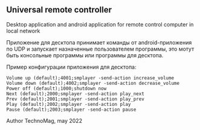 ## Universal remote controller

Desktop application and android application for remote control computer in local network

Приложение для десктопа принимает команды от android-приложения по UDP и запускает назначенные пользователем программы, это мотут быть консольные программы или программы для десктопа.

Пример конфигурации приложения для десктопа:

```
Volume up (default);4001;smplayer -send-action increase_volume
Volume down (default);4002;smplayer -send-action decrease_volume
Power off (default);1000;shutdown now
Next (default);2000;smplayer -send-action play_next
Prev (default);2001;smplayer -send-action play_prev
Play (default);2002;smplayer -send-action play
Pause (default);2003;smplayer -send-action pause
```

Author TechnoMag, may 2022
